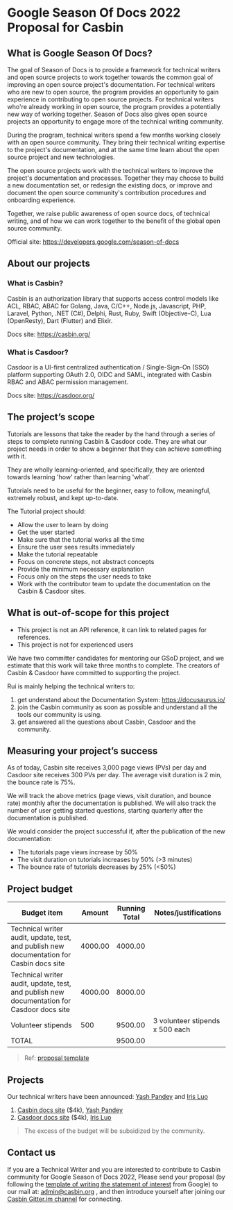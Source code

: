 # Google Season Of Docs 2022 Proposal for Casbin

## What is Google Season Of Docs?

The goal of Season of Docs is to provide a framework for technical writers and open source projects to work together towards the common goal of improving an open source project's documentation. For technical writers who are new to open source, the program provides an opportunity to gain experience in contributing to open source projects. For technical writers who're already working in open source, the program provides a potentially new way of working together. Season of Docs also gives open source projects an opportunity to engage more of the technical writing community.

During the program, technical writers spend a few months working closely with an open source community. They bring their technical writing expertise to the project's documentation, and at the same time learn about the open source project and new technologies.

The open source projects work with the technical writers to improve the project's documentation and processes. Together they may choose to build a new documentation set, or redesign the existing docs, or improve and document the open source community's contribution procedures and onboarding experience.

Together, we raise public awareness of open source docs, of technical writing, and of how we can work together to the benefit of the global open source community.

Official site: https://developers.google.com/season-of-docs

## About our projects

### What is Casbin?

Casbin is an authorization library that supports access control models like ACL, RBAC, ABAC for Golang, Java, C/C++, Node.js, Javascript, PHP, Laravel, Python, .NET (C#), Delphi, Rust, Ruby, Swift (Objective-C), Lua (OpenResty), Dart (Flutter) and Elixir.

Docs site: https://casbin.org/

### What is Casdoor?

Casdoor is a UI-first centralized authentication / Single-Sign-On (SSO) platform supporting OAuth 2.0, OIDC and SAML, integrated with Casbin RBAC and ABAC permission management.

Docs site: https://casdoor.org/

## The project’s scope

Tutorials are lessons that take the reader by the hand through a series of steps to complete running Casbin & Casdoor code. They are what our project needs in order to show a beginner that they can achieve something with it.

They are wholly learning-oriented, and specifically, they are oriented towards learning 'how' rather than learning 'what'.

Tutorials need to be useful for the beginner, easy to follow, meaningful, extremely robust, and kept up-to-date.

The Tutorial project should:

- Allow the user to learn by doing
- Get the user started
- Make sure that the tutorial works all the time
- Ensure the user sees results immediately
- Make the tutorial repeatable
- Focus on concrete steps, not abstract concepts
- Provide the minimum necessary explanation
- Focus only on the steps the user needs to take
- Work with the contributor team to update the documentation on the Casbin & Casdoor sites.

## What is out-of-scope for this project

- This project is not an API reference, it can link to related pages for references.
- This project is not for experienced users

We have two committer candidates for mentoring our GSoD project,
and we estimate that this work will take three months to complete.
The creators of Casbin & Casdoor have committed to supporting the project.

Rui is mainly helping the technical writers to:

1. get understand about the Documentation System: https://docusaurus.io/
2. join the Casbin community as soon as possible and understand all the tools our community is using.
3. get answered all the questions about Casbin, Casdoor and the community.

## Measuring your project’s success

As of today, Casbin site receives 3,000 page views (PVs) per day and Casdoor site receives 300 PVs per day. The average visit duration is 2 min, the bounce rate is 75%.

We will track the above metrics (page views, visit duration, and bounce rate)
monthly after the documentation is published.
We will also track the number of user getting started questions,
starting quarterly after the documentation is published.

We would consider the project successful if, after the publication of the new documentation:

- The tutorials page views increase by 50%
- The visit duration on tutorials increases by 50% (>3 minutes)
- The bounce rate of tutorials decreases by 25% (<50%)

## Project budget

| Budget item                                                                               | Amount  | Running Total | Notes/justifications            |
|-------------------------------------------------------------------------------------------|---------|---------------| ------------------------------- |
| Technical writer audit, update, test, and publish new documentation for Casbin docs site  | 4000.00 | 4000.00       |                                 |
| Technical writer audit, update, test, and publish new documentation for Casdoor docs site | 4000.00 | 8000.00       |                                 |
| Volunteer stipends                                                                        | 500     | 9500.00       | 3 volunteer stipends x 500 each |
| TOTAL                                                                                     |         | 9500.00       |                                 |

> Ref: [proposal template](https://developers.google.com/season-of-docs/docs/org-proposal-template)

## Projects

Our technical writers have been announced: [Yash Pandey](https://github.com/EmperorYP7) and [Iris Luo](https://github.com/bnuluohf)

1. [Casbin docs site](https://github.com/casbin/casbin-website) ($4k), [Yash Pandey](https://github.com/EmperorYP7)
2. [Casdoor docs site](https://github.com/casdoor/casdoor-website) ($4k), [Iris Luo](https://github.com/bnuluohf)

> The excess of the budget will be subsidized by the community.

## Contact us

If you are a Technical Writer
and you are interested to contribute to Casbin community
for Google Season of Docs 2022,
Please send your proposal
(by following the
[template of writing the statement of interest](https://developers.google.com/season-of-docs/docs/tech-writer-statement)
from Google)
to our mail at: [admin@casbin.org](mailto:admin@casbin.org) ,
and then introduce yourself after joining our [Casbin Gitter.im channel](https://gitter.im/casbin/Lobby) for connecting.
